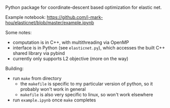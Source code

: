 Python package for coordinate-descent based optimization for elastic net.

Example notebook: https://github.com/j-mark-hou/elasticnet/blob/master/example.ipynb

Some notes:

- computation is in C++, with multithreading via OpenMP
- interface is in Python (see `elasticnet.py`), which accesses the built C++ shared library via pybind
- currently only supports L2 objective (more on the way)

Building:

- run `make` from directory
	- the `makefile` is specific to my particular version of python, so it probably won't work in general
	- `makefile` is also very specific to linux, so won't work elsewhere
- run `example.ipynb` once `make` completes